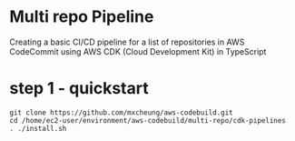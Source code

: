 # Multi repo Pipeline


Creating a basic CI/CD pipeline for a list of repositories in AWS CodeCommit using AWS CDK (Cloud Development Kit) in TypeScript

# step 1 - quickstart

```
git clone https://github.com/mxcheung/aws-codebuild.git
cd /home/ec2-user/environment/aws-codebuild/multi-repo/cdk-pipelines
. ./install.sh

